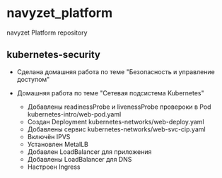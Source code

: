# navyzet_platform
navyzet Platform repository

## kubernetes-security

* Сделана домашняя работа по теме "Безопасность и управление доступом"

* Домашняя работа по теме "Сетевая подсистема Kubernetes"
    - Добавлены readinessProbe и livenessProbe провероки в Pod kubernetes-intro/web-pod.yaml
    - Создан Deployment kubernetes-networks/web-deploy.yaml
    - Добавлены сервис kubernetes-networks/web-svc-cip.yaml
    - Включён IPVS
    - Установлен MetalLB
    - Добавлен LoadBalancer для приложения
    - Добавлены LoadBalancer для DNS
    - Настроен Ingress